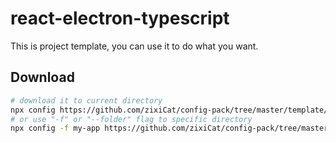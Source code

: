 # react-electron-typescript
This is project template, you can use it to do what you want.

## Download
```bash
# download it to current directory
npx config https://github.com/zixiCat/config-pack/tree/master/template/react-electron-typescript
# or use "-f" or "--folder" flag to specific directory
npx config -f my-app https://github.com/zixiCat/config-pack/tree/master/template/react-electron-typescript
```